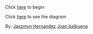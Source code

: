 Click [here](wake_up.md) to begin

Click [here](https://docs.google.com/drawings/d/1Jj44JtlFUdxgRf2a8Xlc2FUAAuss2NJHY99ogA7Pu6U/edit?usp=sharing) to see the diagram

By:
[Jaszmyn Hernandez](https://github.com/jaszmynh4085)
[Joan balbuena](https://github.com/joanb4092)